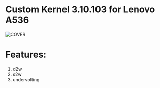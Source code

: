 # Custom Kernel 3.10.103 for Lenovo A536

![COVER](https://github.com/andrwgldmn/kernel_easy_lenovo_a536_3.10.103/blob/easy/Easy_solologo.png)

# Features:
 1. d2w
 2. s2w
 3. undervolting

